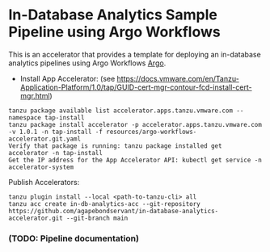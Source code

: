 # In-Database Analytics Sample Pipeline using Argo Workflows

This is an accelerator that provides a template for deploying an in-database analytics pipelines using Argo Workflows [Argo](https://argoproj.github.io/argo-workflows/).

* Install App Accelerator: (see https://docs.vmware.com/en/Tanzu-Application-Platform/1.0/tap/GUID-cert-mgr-contour-fcd-install-cert-mgr.html)
```
tanzu package available list accelerator.apps.tanzu.vmware.com --namespace tap-install
tanzu package install accelerator -p accelerator.apps.tanzu.vmware.com -v 1.0.1 -n tap-install -f resources/argo-workflows-accelerator.git.yaml
Verify that package is running: tanzu package installed get accelerator -n tap-install
Get the IP address for the App Accelerator API: kubectl get service -n accelerator-system
```

Publish Accelerators:
```
tanzu plugin install --local <path-to-tanzu-cli> all
tanzu acc create in-db-analytics-acc --git-repository https://github.com/agapebondservant/in-database-analytics-accelerator.git --git-branch main
```

### (TODO: Pipeline documentation)
